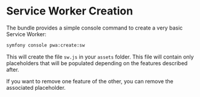 # Service Worker Creation

The bundle provides a simple console command to create a very basic Service Worker:

```sh
symfony console pwa:create:sw
```

This will create the file `sw.js` in your `assets` folder. This file will contain only placeholders that will be populated depending on the features described after.

If you want to remove one feature of the other, you can remove the associated placeholder.
